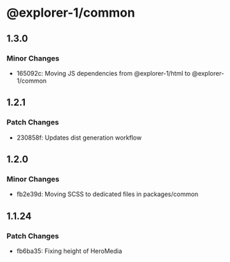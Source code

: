 # @explorer-1/common

## 1.3.0

### Minor Changes

- 165092c: Moving JS dependencies from @explorer-1/html to @explorer-1/common

## 1.2.1

### Patch Changes

- 230858f: Updates dist generation workflow

## 1.2.0

### Minor Changes

- fb2e39d: Moving SCSS to dedicated files in packages/common

## 1.1.24

### Patch Changes

- fb6ba35: Fixing height of HeroMedia
